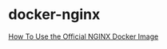 # docker-nginx

[How To Use the Official NGINX Docker Image](https://www.docker.com/blog/how-to-use-the-official-nginx-docker-image/)
